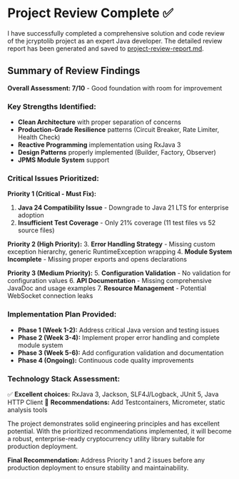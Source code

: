 # Project Review Complete ✅

I have successfully completed a comprehensive solution and code review of the jcryptolib project as an expert Java developer. 
The detailed review report has been generated and saved to [project-review-report.md](./project-review-report.md).

## Summary of Review Findings

**Overall Assessment: 7/10** - Good foundation with room for improvement

### Key Strengths Identified:
- **Clean Architecture** with proper separation of concerns
- **Production-Grade Resilience** patterns (Circuit Breaker, Rate Limiter, Health Check)
- **Reactive Programming** implementation using RxJava 3
- **Design Patterns** properly implemented (Builder, Factory, Observer)
- **JPMS Module System** support

### Critical Issues Prioritized:

**Priority 1 (Critical - Must Fix):**
1. **Java 24 Compatibility Issue** - Downgrade to Java 21 LTS for enterprise adoption
2. **Insufficient Test Coverage** - Only 21% coverage (11 test files vs 52 source files)

**Priority 2 (High Priority):**
3. **Error Handling Strategy** - Missing custom exception hierarchy, generic RuntimeException wrapping
4. **Module System Incomplete** - Missing proper exports and opens declarations

**Priority 3 (Medium Priority):**
5. **Configuration Validation** - No validation for configuration values
6. **API Documentation** - Missing comprehensive JavaDoc and usage examples
7. **Resource Management** - Potential WebSocket connection leaks

### Implementation Plan Provided:
- **Phase 1 (Week 1-2):** Address critical Java version and testing issues
- **Phase 2 (Week 3-4):** Implement proper error handling and complete module system
- **Phase 3 (Week 5-6):** Add configuration validation and documentation
- **Phase 4 (Ongoing):** Continuous code quality improvements

### Technology Stack Assessment:
✅ **Excellent choices:** RxJava 3, Jackson, SLF4J/Logback, JUnit 5, Java HTTP Client
📝 **Recommendations:** Add Testcontainers, Micrometer, static analysis tools

The project demonstrates solid engineering principles and has excellent potential. With the prioritized recommendations 
implemented, it will become a robust, enterprise-ready cryptocurrency utility library suitable for production deployment.

**Final Recommendation:** Address Priority 1 and 2 issues before any production deployment to ensure stability and maintainability.